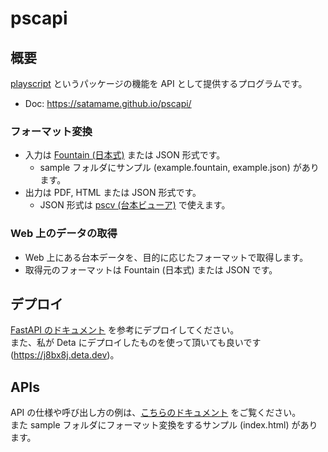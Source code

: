 # pscapi

## 概要

[playscript](https://github.com/satamame/playscript) というパッケージの機能を API として提供するプログラムです。

- Doc: https://satamame.github.io/pscapi/

### フォーマット変換

- 入力は [Fountain (日本式)](https://satamame.github.io/playscript/master/fountain.html) または JSON 形式です。
    - sample フォルダにサンプル (example.fountain, example.json) があります。
- 出力は PDF, HTML または JSON 形式です。
    - JSON 形式は [pscv (台本ビューア)](https://github.com/satamame/pscv) で使えます。

### Web 上のデータの取得

- Web 上にある台本データを、目的に応じたフォーマットで取得します。
- 取得元のフォーマットは Fountain (日本式) または JSON です。

## デプロイ

[FastAPI のドキュメント](https://fastapi.tiangolo.com/ja/deployment/) を参考にデプロイしてください。  
また、私が Deta にデプロイしたものを使って頂いても良いです (https://j8bx8j.deta.dev)。

## APIs

API の仕様や呼び出し方の例は、[こちらのドキュメント](https://satamame.github.io/pscapi/) をご覧ください。  
また sample フォルダにフォーマット変換をするサンプル (index.html) があります。
